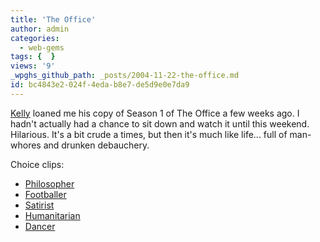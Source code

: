 ```yaml
---
title: 'The Office'
author: admin
categories:
  - web-gems
tags: {  }
views: '9'
_wpghs_github_path: _posts/2004-11-22-the-office.md
id: bc4843e2-024f-4eda-b8e7-de5d9e0e7da9
---
```

<p><a href="http://www.20six.co.uk/kellypeters">Kelly</a> loaned me his copy of Season 1 of The Office a few weeks ago.  I hadn't actually had a chance to sit down and watch it until this weekend.  Hilarious.  It's a bit crude a times, but then it's much like life... full of man-whores and drunken debauchery.</p>
<p>Choice clips:</p>
<ul>
<li><a href="http://www.bbc.co.uk/comedy/theoffice/clips/brent/philo.shtml">Philosopher</a></li>
<li><a href="http://www.bbc.co.uk/comedy/theoffice/clips/brent/footballer.shtml">Footballer</a></li>
<li><a href="http://www.bbc.co.uk/comedy/theoffice/clips/brent/satirist.shtml">Satirist</a></li>
<li><a href="http://www.bbc.co.uk/comedy/theoffice/clips/brent/human.shtml">Humanitarian</a></li>
<li><a href="http://www.bbc.co.uk/comedy/theoffice/clips/brent/dancer.shtml">Dancer</a></li>
</ul>
